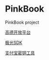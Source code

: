 # PinkBook
PinkBook project

[高德开放平台](https://lbs.amap.com)

[极光SDK](https://docs.jiguang.cn/jverification/guideline/intro/)

[支付宝密钥工具](https://opendocs.alipay.com/open/291/introduce)

